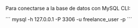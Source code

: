 
Para conectarse a la base de datos con MySQL CLI: 

´´´
mysql -h 127.0.0.1 -P 3306 -u freelance_user -p
´´´